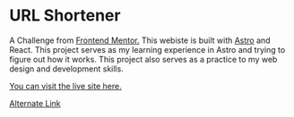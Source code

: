# URL Shortener

A Challenge from [Frontend Mentor.](https://www.frontendmentor.io/) This webiste is built with [Astro](https://astro.build/) and React. This project serves as my learning experience in Astro and trying to figure out how it works. This project also serves as a practice to my web design and development skills. 

[You can visit the live site here.](https://shortly-url-link-shortener.netlify.app/)

[Alternate Link](https://shortly-url-link-shortener.pages.dev/)